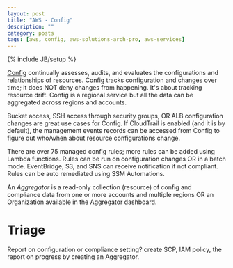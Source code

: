 ```yaml
---
layout: post
title: "AWS - Config"
description: ""
category: posts
tags: [aws, config, aws-solutions-arch-pro, aws-services]
---
```

{% include JB/setup %}

[Config](https://aws.amazon.com/certificate-manager/) continually assesses, audits, and evaluates the configurations and relationships of resources. Config tracks configuration and changes over time; it does NOT deny changes from happening. It's about tracking resource drift. Config is a regional service but all the data can be aggregated across regions and accounts. 

Bucket access, SSH access through security groups, OR ALB configuration changes are great use cases for Config. If CloudTrail is enabled (and it is by default), the management events records can be accessed from Config to figure out who/when about resource configurations change.

There are over 75 managed config rules; more rules can be added using Lambda functions. Rules can be run on configuration changes OR in a batch mode. EventBridge, S3, and SNS can receive notification if not compliant. Rules can be auto remediated using SSM Automations.

An _Aggregator_ is a read-only collection (resource) of config and compliance data from one or more accounts and multiple regions OR an Organization available in the Aggregator dashboard. 

# Triage
Report on configuration or compliance setting? create SCP, IAM policy, the report on progress by creating an Aggregator.

